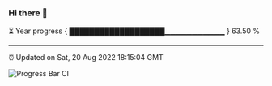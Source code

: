 ### Hi there 👋

⏳ Year progress { ███████████████████▁▁▁▁▁▁▁▁▁▁▁ } 63.50 %

---

⏰ Updated on Sat, 20 Aug 2022 18:15:04 GMT

![Progress Bar CI](https://github.com/liununu/liununu/workflows/Progress%20Bar%20CI/badge.svg)
